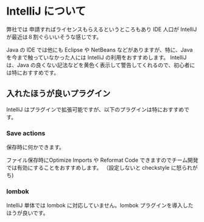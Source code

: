 # IntelliJ について

弊社では 申請すればライセンスもらえるというところもあり IDE 人口が IntelliJ が最近は８割ぐらいいそうな感じです。

Java の IDE では他にも Eclipse や NetBeans などがありますが、特に、Java を今まで触っていなかった人には IntelliJ の利用をおすすめします。
IntelliJ は、Java の良くない記法などを黄色く表示して警告してくれるので、初心者には特におすすめです。

## 入れたほうが良いプラグイン

IntelliJ はプラグインで拡張可能ですが、以下のプラグインは特におすすめです。

### Save actions

保存時に何かできます。

ファイル保存時にOptimize Imports や Reformat Code できますのでチーム開発では有効にすることをおすすめします。
（設定しないと checkstyle に怒られがち)

### lombok

IntelliJ 単体では lombok に対応していません。lombok プラグインを導入したほうが良いです。

